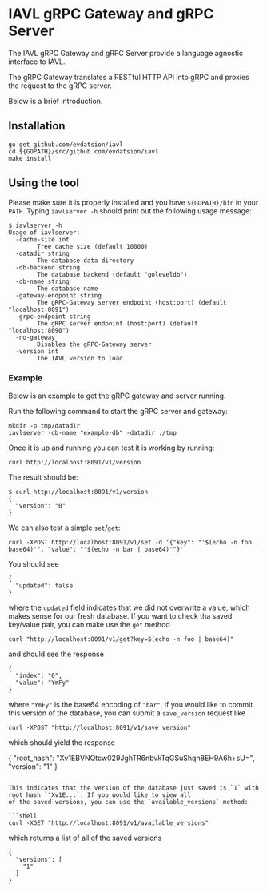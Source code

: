 # IAVL gRPC Gateway and gRPC Server

The IAVL gRPC Gateway and gRPC Server provide a language agnostic interface to IAVL.

The gRPC Gateway translates a RESTful HTTP API into gRPC and proxies the request to the gRPC server.

Below is a brief introduction.

## Installation

```shell
go get github.com/evdatsion/iavl
cd ${GOPATH}/src/github.com/evdatsion/iavl
make install
```

## Using the tool

Please make sure it is properly installed and you have `${GOPATH}/bin` in your `PATH`.
Typing `iavlserver -h` should print out the following usage message:

```
$ iavlserver -h
Usage of iavlserver:
  -cache-size int
        Tree cache size (default 10000)
  -datadir string
        The database data directory
  -db-backend string
        The database backend (default "goleveldb")
  -db-name string
        The database name
  -gateway-endpoint string
        The gRPC-Gateway server endpoint (host:port) (default "localhost:8091")
  -grpc-endpoint string
        The gRPC server endpoint (host:port) (default "localhost:8090")
  -no-gateway
        Disables the gRPC-Gateway server
  -version int
        The IAVL version to load
```

### Example 

Below is an example to get the gRPC gateway and server running.

Run the following command to start the gRPC server and gateway:

```shell
mkdir -p tmp/datadir
iavlserver -db-name "example-db" -datadir ./tmp
```

Once it is up and running you can test it is working by running:

```shell
curl http://localhost:8091/v1/version
```

The result should be:

```shell
$ curl http://localhost:8091/v1/version
{
  "version": "0"
}
```

We can also test a simple `set`/`get`:

```shell
curl -XPOST http://localhost:8091/v1/set -d '{"key": "'$(echo -n foo | base64)'", "value": "'$(echo -n bar | base64)'"}'
```

You should see

```shell
{
  "updated": false
}
```

where the `updated` field indicates that we did not overwrite a value, which makes sense for our fresh database. If
you want to check tha saved key/value pair, you can make use the `get` method

```shell
curl "http://localhost:8091/v1/get?key=$(echo -n foo | base64)"
```

and should see the response

```shell
{
  "index": "0",
  "value": "YmFy"
}
```

where `"YmFy"` is the base64 encoding of `"bar"`. If you would like to commit this version of the database, you can submit
a `save_version` request like

```shell
curl -XPOST "http://localhost:8091/v1/save_version"
```

which should yield the response

{
  "root_hash": "Xv1EBVNQtcw029JghTR6nbvkTqGSuShqn8EH9A6h+sU=",
  "version": "1"
}
```

This indicates that the version of the database just saved is `1` with root hash `"Xv1E...`. If you would like to view all
of the saved versions, you can use the `available_versions` method:

```shell
curl -XGET "http://localhost:8091/v1/available_versions"
```

which returns a list of all of the saved versions

```shell
{
  "versions": [
    "1"
  ]
}
```                                                          
